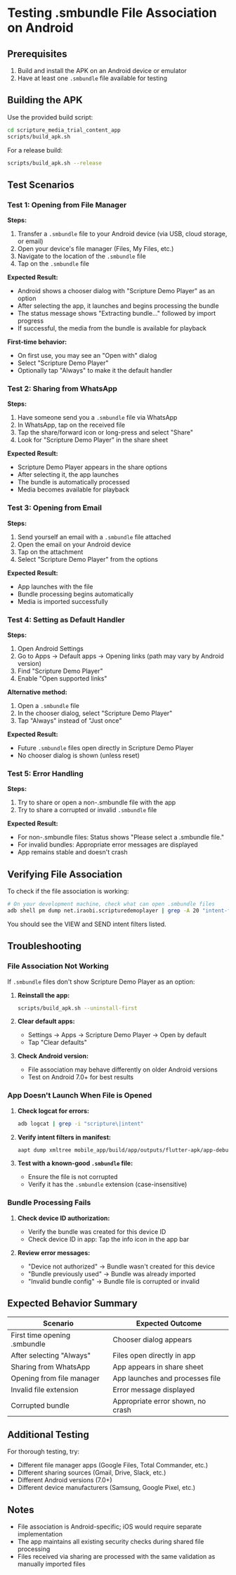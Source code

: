 # Testing .smbundle File Association on Android

## Prerequisites

1. Build and install the APK on an Android device or emulator
2. Have at least one `.smbundle` file available for testing

## Building the APK

Use the provided build script:

```bash
cd scripture_media_trial_content_app
scripts/build_apk.sh
```

For a release build:
```bash
scripts/build_apk.sh --release
```

## Test Scenarios

### Test 1: Opening from File Manager

**Steps:**
1. Transfer a `.smbundle` file to your Android device (via USB, cloud storage, or email)
2. Open your device's file manager (Files, My Files, etc.)
3. Navigate to the location of the `.smbundle` file
4. Tap on the `.smbundle` file

**Expected Result:**
- Android shows a chooser dialog with "Scripture Demo Player" as an option
- After selecting the app, it launches and begins processing the bundle
- The status message shows "Extracting bundle..." followed by import progress
- If successful, the media from the bundle is available for playback

**First-time behavior:**
- On first use, you may see an "Open with" dialog
- Select "Scripture Demo Player"
- Optionally tap "Always" to make it the default handler

### Test 2: Sharing from WhatsApp

**Steps:**
1. Have someone send you a `.smbundle` file via WhatsApp
2. In WhatsApp, tap on the received file
3. Tap the share/forward icon or long-press and select "Share"
4. Look for "Scripture Demo Player" in the share sheet

**Expected Result:**
- Scripture Demo Player appears in the share options
- After selecting it, the app launches
- The bundle is automatically processed
- Media becomes available for playback

### Test 3: Opening from Email

**Steps:**
1. Send yourself an email with a `.smbundle` file attached
2. Open the email on your Android device
3. Tap on the attachment
4. Select "Scripture Demo Player" from the options

**Expected Result:**
- App launches with the file
- Bundle processing begins automatically
- Media is imported successfully

### Test 4: Setting as Default Handler

**Steps:**
1. Open Android Settings
2. Go to Apps → Default apps → Opening links (path may vary by Android version)
3. Find "Scripture Demo Player"
4. Enable "Open supported links"

**Alternative method:**
1. Open a `.smbundle` file
2. In the chooser dialog, select "Scripture Demo Player"
3. Tap "Always" instead of "Just once"

**Expected Result:**
- Future `.smbundle` files open directly in Scripture Demo Player
- No chooser dialog is shown (unless reset)

### Test 5: Error Handling

**Steps:**
1. Try to share or open a non-.smbundle file with the app
2. Try to share a corrupted or invalid `.smbundle` file

**Expected Result:**
- For non-.smbundle files: Status shows "Please select a .smbundle file."
- For invalid bundles: Appropriate error messages are displayed
- App remains stable and doesn't crash

## Verifying File Association

To check if the file association is working:

```bash
# On your development machine, check what can open .smbundle files
adb shell pm dump net.iraobi.scripturedemoplayer | grep -A 20 "intent-filter"
```

You should see the VIEW and SEND intent filters listed.

## Troubleshooting

### File Association Not Working

If `.smbundle` files don't show Scripture Demo Player as an option:

1. **Reinstall the app:**
   ```bash
   scripts/build_apk.sh --uninstall-first
   ```

2. **Clear default apps:**
   - Settings → Apps → Scripture Demo Player → Open by default
   - Tap "Clear defaults"

3. **Check Android version:**
   - File association may behave differently on older Android versions
   - Test on Android 7.0+ for best results

### App Doesn't Launch When File is Opened

1. **Check logcat for errors:**
   ```bash
   adb logcat | grep -i "scripture\|intent"
   ```

2. **Verify intent filters in manifest:**
   ```bash
   aapt dump xmltree mobile_app/build/app/outputs/flutter-apk/app-debug.apk AndroidManifest.xml | grep -A 20 "intent-filter"
   ```

3. **Test with a known-good `.smbundle` file:**
   - Ensure the file is not corrupted
   - Verify it has the `.smbundle` extension (case-insensitive)

### Bundle Processing Fails

1. **Check device ID authorization:**
   - Verify the bundle was created for this device ID
   - Check device ID in app: Tap the info icon in the app bar

2. **Review error messages:**
   - "Device not authorized" → Bundle wasn't created for this device
   - "Bundle previously used" → Bundle was already imported
   - "Invalid bundle config" → Bundle file is corrupted or invalid

## Expected Behavior Summary

| Scenario | Expected Outcome |
|----------|------------------|
| First time opening .smbundle | Chooser dialog appears |
| After selecting "Always" | Files open directly in app |
| Sharing from WhatsApp | App appears in share sheet |
| Opening from file manager | App launches and processes file |
| Invalid file extension | Error message displayed |
| Corrupted bundle | Appropriate error shown, no crash |

## Additional Testing

For thorough testing, try:
- Different file manager apps (Google Files, Total Commander, etc.)
- Different sharing sources (Gmail, Drive, Slack, etc.)
- Different Android versions (7.0+)
- Different device manufacturers (Samsung, Google Pixel, etc.)

## Notes

- File association is Android-specific; iOS would require separate implementation
- The app maintains all existing security checks during shared file processing
- Files received via sharing are processed with the same validation as manually imported files
